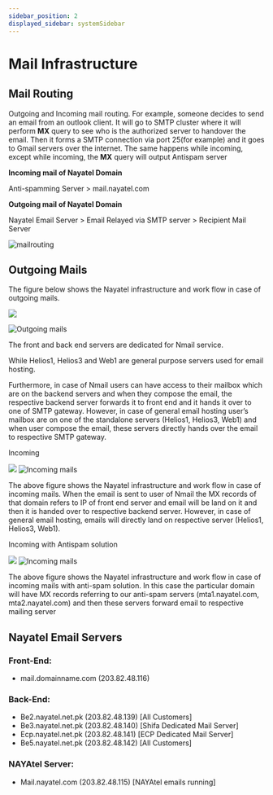 ```yaml
---
sidebar_position: 2
displayed_sidebar: systemSidebar
---
```


# Mail Infrastructure

## Mail Routing

Outgoing and Incoming mail routing. For example, someone decides to send an email from an outlook client. It will go to SMTP cluster where it will perform **MX** query to see who is the authorized server to handover the email. Then it forms a SMTP connection via port 25(for example) and it goes to Gmail servers over the internet. The same happens while incoming, except while incoming, the **MX** query will output Antispam server

**Incoming mail of Nayatel Domain**

Anti-spamming Server > mail.nayatel.com

**Outgoing mail of Nayatel Domain**

Nayatel Email Server > Email Relayed via SMTP server > Recipient Mail Server

![mailrouting](/img/mailrouting.svg)


## Outgoing Mails

The figure below shows the Nayatel infrastructure and work flow in case of
outgoing mails.

![](https://cdn.discordapp.com/attachments/873108775907786762/950042264867053608/2022_03_06_705_x681_64.png)

![Outgoing mails](/img/outgoing.svg)

The front and back end servers are dedicated for Nmail service.

While Helios1, Helios3 and Web1 are general purpose servers used for email
hosting.

Furthermore, in case of Nmail users can have access to their mailbox which are on
the backend servers and when they compose the email, the respective backend
server forwards it to front end and it hands it over to one of SMTP gateway.
However, in case of general email hosting user’s mailbox are on one of the
standalone servers (Helios1, Helios3, Web1) and when user compose the email,
these servers directly hands over the email to respective SMTP gateway.


Incoming 

![](https://cdn.discordapp.com/attachments/873108775907786762/950042493934764072/2022_03_06_711_x557_65.png)
![Incoming mails](/img/incoming.svg)

The above figure shows the Nayatel infrastructure and work flow in case of
incoming mails. When the email is sent to user of Nmail the MX records of that
domain refers to IP of front end server and email will be land on it and then it is
handed over to respective backend server. However, in case of general email
hosting, emails will directly land on respective server (Helios1, Helios3, Web1).


Incoming with Antispam solution

![](https://cdn.discordapp.com/attachments/873108775907786762/950042705721954324/2022_03_06_717_x523_66.png)
![Incoming mails](/img/incoming_antispam.svg)

The above figure shows the Nayatel infrastructure and work flow in case of
incoming mails with anti-spam solution. In this case the particular domain will have
MX records referring to our anti-spam servers (mta1.nayatel.com,
mta2.nayatel.com) and then these servers forward email to respective mailing
server

## Nayatel Email Servers
### Front-End:
- mail.domainname.com (203.82.48.116)

### Back-End:
- Be2.nayatel.net.pk (203.82.48.139)	[All Customers]
- Be3.nayatel.net.pk (203.82.48.140) 	[Shifa Dedicated Mail Server]
- Ecp.nayatel.net.pk (203.82.48.141)	[ECP Dedicated Mail Server]
- Be5.nayatel.net.pk (203.82.48.142)	[All Customers]

### NAYAtel Server:
- Mail.nayatel.com (203.82.48.115)	[NAYAtel emails running]
